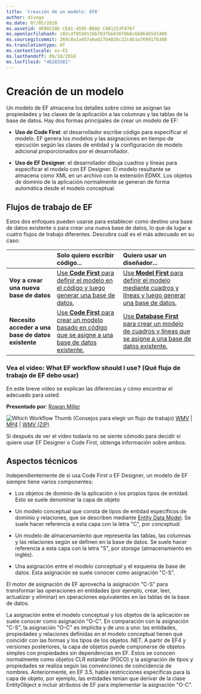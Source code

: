 ```yaml
---
title: 'Creación de un modelo: EF6'
author: divega
ms.date: 07/05/2018
ms.assetid: 4890228E-CEA1-4595-B8AD-CA81253F8767
ms.openlocfilehash: c02cdf0550116b703fb6436f8b0c6b064b5d1408
ms.sourcegitcommit: 269c8a1a457a9ad27b4026c22c4b1a76991fb360
ms.translationtype: HT
ms.contentlocale: es-ES
ms.lasthandoff: 09/18/2018
ms.locfileid: "46283581"
---
```

# <a name="creating-a-model"></a>Creación de un modelo

Un modelo de EF almacena los detalles sobre cómo se asignan las propiedades y las clases de la aplicación a las columnas y las tablas de la base de datos. Hay dos formas principales de crear un modelo de EF:

- **Uso de Code First**: el desarrollador escribe código para especificar el modelo. EF genera los modelos y las asignaciones en tiempo de ejecución según las clases de entidad y la configuración de modelo adicional proporcionados por el desarrollador.

- **Uso de EF Designer**: el desarrollador dibuja cuadros y líneas para especificar el modelo con EF Designer. El modelo resultante se almacena como XML en un archivo con la extensión EDMX. Los objetos de dominio de la aplicación normalmente se generan de forma automática desde el modelo conceptual.

## <a name="ef-workflows"></a>Flujos de trabajo de EF

Estos dos enfoques pueden usarse para establecer como destino una base de datos existente o para crear una nueva base de datos, lo que da lugar a cuatro flujos de trabajo diferentes.
Descubra cuál es el más adecuado en su caso:  

|                                           | Solo quiero escribir código...                                                                                                                   | Quiero usar un diseñador...                                                                                                                        |
|:------------------------------------------|:-----------------------------------------------------------------------------------------------------------------------------------------------|:---------------------------------------------------------------------------------------------------------------------------------------------------|
| **Voy a crear una nueva base de datos**          | [Use **Code First** para definir el modelo en el código y luego generar una base de datos.](~/ef6/modeling/code-first/workflows/new-database.md)           | [Use **Model First** para definir el modelo mediante cuadros y líneas y luego generar una base de datos.](~/ef6/modeling/designer/workflows/model-first.md)   |
| **Necesito acceder a una base de datos existente** | [Use **Code First** para crear un modelo basado en código que se asigne a una base de datos existente.](~/ef6/modeling/code-first/workflows/existing-database.md) | [Use **Database First** para crear un modelo de cuadros y líneas que se asigne a una base de datos existente.](~/ef6/modeling/designer/workflows/database-first.md) |

### <a name="watch-the-video-what-ef-workflow-should-i-use"></a>Vea el vídeo: What EF workflow should I use? (Qué flujo de trabajo de EF debo usar)

En este breve vídeo se explican las diferencias y cómo encontrar el adecuado para usted.

**Presentado por**: [Rowan Miller](http://romiller.com/)

![Which Workflow Thumb](../media/whichworkflow-thumb.png) (Consejos para elegir un flujo de trabajo) [WMV](https://download.microsoft.com/download/8/F/8/8F81F4CD-3678-4229-8D79-0C63FFA3C595/HDI_ITPro_Technet_winvideo_ChoseYourWorkflow.wmv) | [MP4](https://download.microsoft.com/download/8/F/8/8F81F4CD-3678-4229-8D79-0C63FFA3C595/HDI_ITPro_Technet_mp4video_ChoseYourWorkflow.m4v) | [WMV (ZIP)](https://download.microsoft.com/download/8/F/8/8F81F4CD-3678-4229-8D79-0C63FFA3C595/HDI_ITPro_Technet_winvideo_ChoseYourWorkflow.zip)

Si después de ver el vídeo todavía no se siente cómodo para decidir si quiere usar EF Designer o Code First, obtenga información sobre ambos.

## <a name="a-look-under-the-hood"></a>Aspectos técnicos

Independientemente de si usa Code First o EF Designer, un modelo de EF siempre tiene varios componentes:

- Los objetos de dominio de la aplicación o los propios tipos de entidad. Esto se suele denominar la capa de objeto

- Un modelo conceptual que consta de tipos de entidad específicos de dominio y relaciones, que se describen mediante [Entity Data Model](~/ef6/resources/glossary.md#entity-data-model). Se suele hacer referencia a esta capa con la letra "C", por _conceptual_.

- Un modelo de almacenamiento que representa las tablas, las columnas y las relaciones según se definen en la base de datos. Se suele hacer referencia a esta capa con la letra "S", por _storage_ (almacenamiento en inglés).  

- Una asignación entre el modelo conceptual y el esquema de base de datos. Esta asignación se suele conocer como asignación "C-S".

El motor de asignación de EF aprovecha la asignación "C-S" para transformar las operaciones en entidades (por ejemplo, crear, leer, actualizar y eliminar) en operaciones equivalentes en las tablas de la base de datos.

La asignación entre el modelo conceptual y los objetos de la aplicación se suele conocer como asignación "O-C". En comparación con la asignación "C-S", la asignación "O-C" es implícita y de uno a uno: las entidades, propiedades y relaciones definidas en el modelo conceptual tienen que coincidir con las formas y los tipos de los objetos .NET. A partir de EF4 y versiones posteriores, la capa de objetos puede componerse de objetos simples con propiedades sin dependencias en EF. Estos se conocen normalmente como objetos CLR estándar (POCO) y la asignación de tipos y propiedades se realiza según las convenciones de coincidencia de nombres. Anteriormente, en EF 3.5, había restricciones específicas para la capa de objeto, por ejemplo, las entidades tenían que derivar de la clase EntityObject e incluir atributos de EF para implementar la asignación "O-C".
